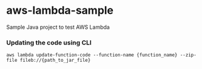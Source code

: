 # aws-lambda-sample
Sample Java project to test AWS Lambda

### Updating the code using CLI
```
aws lambda update-function-code --function-name {function_name} --zip-file fileb://{path_to_jar_file}
```
